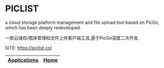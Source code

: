 # PICLIST

 a cloud storage platform management and file upload tool based  on PicGo, which has been deeply redeveloped.
 
 一款云储存/图床管理和文件上传客户端工具,基于PicGo深度二次开发.

 SITE: https://piclist.cn/

 | [Applications](https://portable-linux-apps.github.io/apps.html) | [Home](https://portable-linux-apps.github.io)
 | --- | --- |

